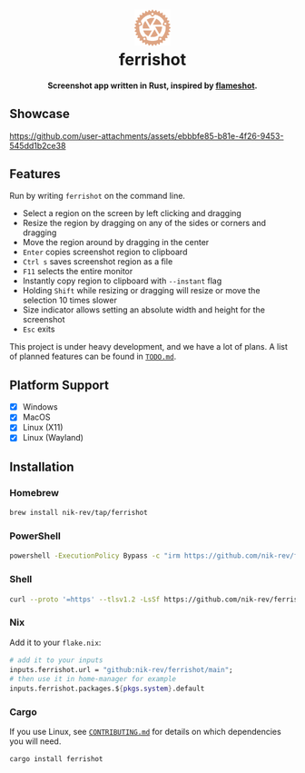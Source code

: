 <div align="center">
  <p>
    <h1>
      <a href="https://github.com/nik-rev/ferrishot">
        <img height="64px" width="64px" src="icons/Ferrishot.svg" />
      </a>
      <br />
      ferrishot
    </h1>
    <h4>Screenshot app written in Rust, inspired by <a href="https://github.com/flameshot-org/flameshot">flameshot<a />.</h4>
  </p>
</div>

## Showcase

<https://github.com/user-attachments/assets/ebbbfe85-b81e-4f26-9453-545dd1b2ce38>

## Features

Run by writing `ferrishot` on the command line.

- Select a region on the screen by left clicking and dragging
- Resize the region by dragging on any of the sides or corners and dragging
- Move the region around by dragging in the center
- `Enter` copies screenshot region to clipboard
- `Ctrl s` saves screenshot region as a file
- `F11` selects the entire monitor
- Instantly copy region to clipboard with `--instant` flag
- Holding `Shift` while resizing or dragging will resize or move the selection 10 times slower
- Size indicator allows setting an absolute width and height for the screenshot
- `Esc` exits

This project is under heavy development, and we have a lot of plans. A list of planned features can be found in [`TODO.md`](./TODO.md).

## Platform Support

- [x] Windows
- [x] MacOS
- [x] Linux (X11)
- [x] Linux (Wayland)

## Installation

### Homebrew

```sh
brew install nik-rev/tap/ferrishot
```

### PowerShell

```sh
powershell -ExecutionPolicy Bypass -c "irm https://github.com/nik-rev/ferrishot/releases/latest/download/ferrishot-installer.ps1 | iex"
```

### Shell

```sh
curl --proto '=https' --tlsv1.2 -LsSf https://github.com/nik-rev/ferrishot/releases/latest/download/ferrishot-installer.sh | sh
```

### Nix

Add it to your `flake.nix`:

```nix
# add it to your inputs
inputs.ferrishot.url = "github:nik-rev/ferrishot/main";
# then use it in home-manager for example
inputs.ferrishot.packages.${pkgs.system}.default
```

### Cargo

If you use Linux, see [`CONTRIBUTING.md`](./CONTRIBUTING.md) for details on which dependencies you will need.

```sh
cargo install ferrishot
```
